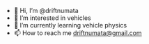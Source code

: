 - 👋 Hi, I’m @driftnumata
- 👀 I’m interested in vehicles
- 🌱 I’m currently learning vehicle physics
- 📫 How to reach me driftnumata@gmail.com

<!---
driftnumata/driftnumata is a ✨ special ✨ repository because its `README.md` (this file) appears on your GitHub profile.
You can click the Preview link to take a look at your changes.
--->
